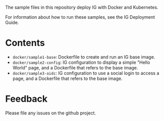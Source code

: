 The sample files in this repository deploy IG with Docker and Kubernetes.

For information about how to run these samples, see the IG Deployment Guide.

# Contents
* `docker/sample1-base`: Dockerfile to create and run an IG base image. 
* `docker/sample2-config`: IG configuration to display a simple "Hello World" page, and a Dockerfile that refers to the base image. 
* `docker/sample3-oidc`: IG configuration to use a social login to access a page, and a Dockerfile that refers to the base image.

# Feedback 
Please file any issues on the github project. 



